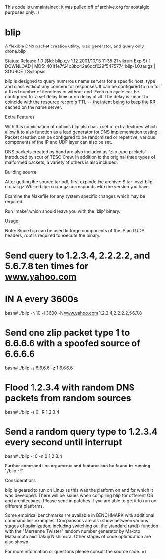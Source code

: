 This code is unmaintained; it was pulled off of archive.org for nostalgic purposes only. :)

blip
====

A flexible DNS packet creation utility, load generator, and query only drone.blip

Status: Release 1.0 ($Id: blip.c,v 1.12 2001/10/13 11:35:21 vikrum Exp $)
[ DOWNLOAD | MD5: 401f1e7f24c3bc42a6dcf029f5475774 blip-1.0.tar.gz | SOURCE ]
Synopsis

blip is designed to query numerous name servers for a specific host, type and class without any concern for responses. It can be configured to run for a fixed number of iterations or without end. Each run cycle can be configured for a set delay time or no delay at all. The delay is meant to coincide with the resource record's TTL -- the intent being to keep the RR cached on the name server.

Extra Features

With this combination of options blip also has a set of extra features which allow it to also function as a load generator for DNS implementation testing. Packet creation can be configured to be randomized or repetitive; various components of the IP and UDP layer can also be set. 

DNS packets created by hand are also included as 'zlip type packets' -- introduced by scut of TESO Crew. In addition to the original three types of malformed packets, a variety of others is also included.

Building source

After getting the source tar ball, first explode the archive:
 $ tar -xvzf blip-n.n.tar.gz 
Where blip-n.n.tar.gz corresponds with the version you have.

Examine the Makefile for any system specific changes which may be required.

Run 'make' which should leave you with the 'blip' binary.

Usage

Note: Since blip can be used to forge components of the IP and UDP headers, root is required to execute the binary.

  # Send query to 1.2.3.4, 2.2.2.2, and 5.6.7.8 ten times for www.yahoo.com
  # IN A every 3600s
  bash# ./blip -n 10 -l 3600 -h www.yahoo.com 1.2.3.4,2.2.2.2,5.6.7.8 
  
  # Send one zlip packet type 1 to 6.6.6.6 with a spoofed source of 6.6.6.6
  bash# ./blip -s 6.6.6.6 -z 1 6.6.6.6
  
  # Flood 1.2.3.4 with random DNS packets from random sources
  bash# ./blip -s 0 -R 1.2.3.4
  
  # Send a random query type to 1.2.3.4 every second until interrupt
  bash# ./blip -t 0 -n 0 1.2.3.4

 Further command line arguments and features can be found by running './blip -?'

Considerations

blip is geared to run on Linux as this was the platform on and for which it was developed. There will be issues when compiling blip for different OS and architectures. Please send in patches if you are able to get it to run on different platforms.

Some empirical benchmarks are available in BENCHMARK with additional command line examples. Comparisons are also show between various stages of optimization; including switching out the standard rand() function with the "Mersenne Twister" random number generator by Makoto Matsumoto and Takuji Nishimura. Other stages of code optimization are also shown.

For more information or questions please consult the source code. =)
